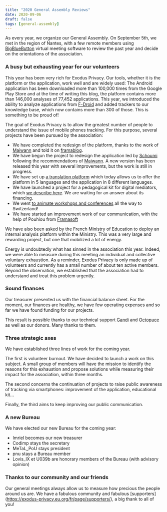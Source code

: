 ```yaml
---
title: "2020 General Assembly Reviews"
date: 2020-09-06
draft: false
tags: [general-assembly]
---
```


As every year, we organize our General Assembly. On September 5th, we met in the region of Nantes, with a few remote members using [BigBlueButton](https://bigbluebutton.org/) virtual meeting software to review the past year and decide on the orientations of the association.

### A busy but exhausting year for our volunteers

This year has been very rich for Exodus Privacy. Our tools, whether it is the platform or the application, work well and are widely used: The Android application has been downloaded more than 100,000 times from the Google Play Store and at the time of writing this blog, the platform contains more than 146,000 analyses of 77,452 applications. This year, we introduced the ability to analyze applications from [F-Droid](https://f-droid.org/) and added trackers to our knowledge base, which now contains more than 300 of those. This is something to be proud of!

The goal of Exodus Privacy is to allow the greatest number of people to understand the issue of mobile phones tracking. For this purpose, several projects have been pursued by the association:

* We have completed the redesign of the platform, thanks to the work of [Maiwann](https://www.maiwann.net/) and told it on [framablog](https://framablog.org/2019/11/29/collaborer-pour-un-design-plus-accessible-lexemple-dexodus-privacy/).
* We have begun the project to redesign the application led by [Schoumi](https://mob-dev.fr/) following the recommendations of [Maiwann](https://www.maiwann.net/). A new version has been released this year with several improvements, but the work is still in progress.
* We have set up [a translation platform](https://crowdin.com/profile/exodus-privacy) which today allows us to offer the platform in 5 languages and the application in 8 different languages.
* We have launched a project for a pedagogical kit for digital mediators, which [we describe here](https://exodus-privacy.eu.org/en/post/mednum/). We are waiting for an answer about its financing.
* We went [to animate workshops and conferences](https://exodus-privacy.eu.org/fr/page/events/) all the way to Switzerland!
* We have started an improvement work of our communication, with the help of Pouhiou from [Framasoft](https://framasoft.org/fr/)

We have also been asked by the French Ministry of Education to deploy an internal analysis platform within the Ministry. This was a very large and rewarding project, but one that mobilized a lot of energy.

Energy is undoubtedly what has sinned in the association this year. Indeed, we were able to measure during this meeting an individual and collective voluntary exhaustion. As a reminder, Exodus Privacy is only made up of volunteers and currently has a small number of about ten active members. Beyond the observation, we established that the association had to understand and treat this problem urgently.

### Sound finances

Our treasurer presented us with the financial balance sheet. For the moment, our finances are healthy, we have few operating expenses and so far we have found funding for our projects.

This result is possible thanks to our technical support [Gandi](https://www.gandi.net) and [Octopuce](https://www.octopuce.fr/) as well as our donors. Many thanks to them.

### Three strategic axes

We have established three lines of work for the coming year.

The first is volunteer burnout. We have decided to launch a work on this subject. A small group of members will have the mission to identify the reasons for this exhaustion and propose solutions while measuring their impact for the association, within three months.

The second concerns the continuation of projects to raise public awareness of tracking via smartphones: improvement of the application, educational kit...

Finally, the third aims to keep improving our public communication.

### A new Bureau

We have elected our new Bureau for the coming year:

* Imriel becomes our new treasurer
* Codimp stays the secretary
* MeTaL_PoU stays president
* pnu stays a Bureau member
* Lovis_IX et U039b are honorary members of the Bureau (with advisory opinion)

### Thanks to our community and our friends

Our general meetings always allow us to measure how precious the people around us are. We have a fabulous community and fabulous [supporters] (<https://exodus-privacy.eu.org/fr/page/supporters/>), a big thank to all of you!
